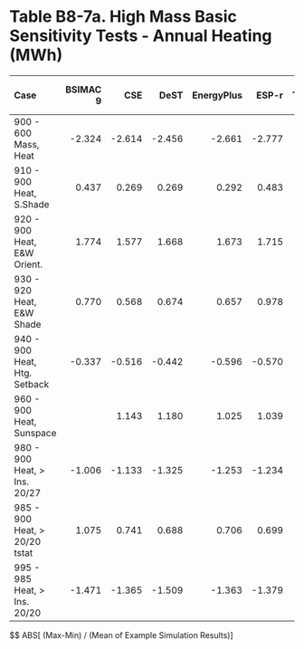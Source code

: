 # Table B8-7a. High Mass Basic Sensitivity Tests - Annual Heating (MWh)
| Case                          | BSIMAC 9 |    CSE |   DeST | EnergyPlus |  ESP-r | TRNSYS |     |    Min |    Max |   Mean | Dev % $$ |     | FakeSim | 
|:----------------------------- | --------:| ------:| ------:| ----------:| ------:| ------:| ---:| ------:| ------:| ------:| --------:| ---:| -------:| 
| 900 - 600 Mass, Heat          |   -2.324 | -2.614 | -2.456 |     -2.661 | -2.777 | -2.690 |     | -2.777 | -2.324 | -2.587 |     17.5 |     |  -2.777 | 
| 910 - 900 Heat, S.Shade       |    0.437 |  0.269 |  0.269 |      0.292 |  0.483 |  0.318 |     |  0.269 |  0.483 |  0.345 |     62.0 |     |   0.483 | 
| 920 - 900 Heat, E&W Orient.   |    1.774 |  1.577 |  1.668 |      1.673 |  1.715 |  1.793 |     |  1.577 |  1.793 |  1.700 |     12.7 |     |   1.715 | 
| 930 - 920 Heat, E&W Shade     |    0.770 |  0.568 |  0.674 |      0.657 |  0.978 |  0.777 |     |  0.568 |  0.978 |  0.737 |     55.6 |     |   0.978 | 
| 940 - 900 Heat, Htg. Setback  |   -0.337 | -0.516 | -0.442 |     -0.596 | -0.570 | -0.645 |     | -0.645 | -0.337 | -0.518 |     59.5 |     |  -0.570 | 
| 960 - 900 Heat, Sunspace      |          |  1.143 |  1.180 |      1.025 |  1.039 |  1.046 |     |  1.025 |  1.180 |  1.087 |     14.2 |     |   1.039 | 
| 980 - 900 Heat, > Ins. 20/27  |   -1.006 | -1.133 | -1.325 |     -1.253 | -1.234 | -1.364 |     | -1.364 | -1.006 | -1.219 |     29.3 |     |  -1.234 | 
| 985 - 900 Heat, > 20/20 tstat |    1.075 |  0.741 |  0.688 |      0.706 |  0.699 |  0.722 |     |  0.688 |  1.075 |  0.772 |     50.1 |     |   0.699 | 
| 995 - 985 Heat, > Ins. 20/20  |   -1.471 | -1.365 | -1.509 |     -1.363 | -1.379 | -1.459 |     | -1.509 | -1.363 | -1.424 |     10.3 |     |  -1.379 | 

$$ ABS[ (Max-Min) / (Mean of Example Simulation Results)]


